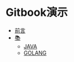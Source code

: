 # Gitbook演示

* [前言](README.md)
* [📚](md/books/README.md)
  * [JAVA](md/books/java.md)
  * [GOLANG](md/books/golang.md)
